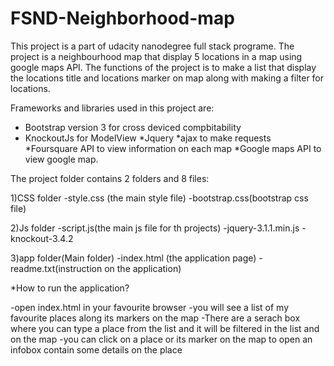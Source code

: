 # FSND-Neighborhood-map
This project is a part of udacity nanodegree full stack programe.
The project is a neighbourhood map that display 5 locations in a map using google maps API.
The functions of the project is to make a list that display the locations title and locations marker on map
along with making a filter for locations.

Frameworks and libraries used in this project are:

* Bootstrap version 3 for cross deviced compbitability
* KnockoutJs for ModelView
*Jquery
*ajax to make requests
*Foursquare API to view information on each map
*Google maps API to view google map.

The project folder contains 2 folders and 8 files:

1)CSS folder 
 -style.css (the main style file)
 -bootstrap.css(bootstrap css file)

2)Js folder
 -script.js(the main js file for th projects)
 -jquery-3.1.1.min.js
 -knockout-3.4.2

3)app folder(Main folder)
 -index.html (the application page)
 -readme.txt(instruction on the application)

*How to run the application?

-open index.html in your favourite browser
-you will see a list of my favourite places along its markers on the map
-There are a serach box where you can type a place from the list and it will be filtered in the list and on the map
-you can click on a place or its marker on the map to open an infobox contain some details on the place

